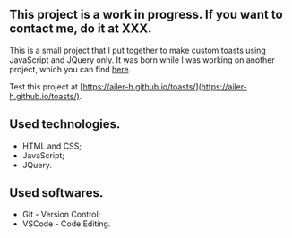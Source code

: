 

## This project is a work in progress. If you want to contact me, do it at XXX.
This is a small project that I put together to make custom toasts using JavaScript and JQuery only. It was born while I was working on another project, which you can find [here](https://github.com/Ailer-h/library_of_alexandria).

Test this project at [https://ailer-h.github.io/toasts/](https://ailer-h.github.io/toasts/).

## Used technologies.

- HTML and CSS;
- JavaScript;
- JQuery.

## Used softwares.

-   Git - Version Control;
-   VSCode - Code Editing.
